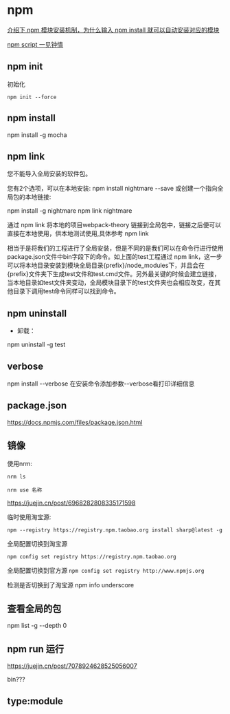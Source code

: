 
# npm

[介绍下 npm 模块安装机制，为什么输入 npm install 就可以自动安装对应的模块](https://github.com/Advanced-Frontend/Daily-Interview-Question/issues/22)

[npm script 一见钟情](https://juejin.cn/post/6844903854253801480)

## npm init

初始化

```
npm init --force
```

## npm install

npm install -g mocha

## npm link

您不能导入全局安装的软件包。

您有2个选项，可以在本地安装:
npm install nightmare --save
或创建一个指向全局包的本地链接:

npm install -g nightmare
npm link nightmare

通过 npm link 将本地的项目webpack-theory 链接到全局包中，链接之后便可以直接在本地使用，供本地测试使用,具体参考 npm link

 相当于是将我们的工程进行了全局安装，但是不同的是我们可以在命令行进行使用package.json文件中bin字段下的命令。如上面的test工程通过 npm link，这一步可以将本地目录安装到模块全局目录{prefix}/node_modules下，并且会在{prefix}文件夹下生成test文件和test.cmd文件。另外最关键的时候会建立链接，当本地目录如test文件夹变动，全局模块目录下的test文件夹也会相应改变，在其他目录下调用test命令同样可以找到命令。  

## npm uninstall

- 卸载：  

npm uninstall -g test

## verbose

npm install --verbose
在安装命令添加参数--verbose看打印详细信息

## package.json

<https://docs.npmjs.com/files/package.json.html>

## 镜像

使用nrm:

```
nrm ls

nrm use 名称
```

<https://juejin.cn/post/6968282808335171598>

临时使用淘宝源:

`npm --registry https://registry.npm.taobao.org install sharp@latest -g`

全局配置切换到淘宝源

 `npm config set registry https://registry.npm.taobao.org`

全局配置切换到官方源
 `npm config set registry http://www.npmjs.org`

 检测是否切换到了淘宝源
npm info underscore

## 查看全局的包

npm list -g --depth 0

## npm run 运行

<https://juejin.cn/post/7078924628525056007>

bin???

## type:module
